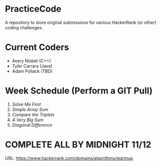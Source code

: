 # PracticeCode
A repository to store original submissions for various HackerRank (or other) coding challenges.

# Current Coders
- Avery Nisbet 	(C++)
- Tyler Carrara	(Java)
- Adam Pollack	(TBD)

# Week Schedule (Perform a GIT Pull)
1. *Solve Me First*
2. *Simple Array Sum*
3. *Compare the Triplets*
4. *A Very Big Sum*
5. *Diagonal Difference*

# COMPLETE ALL BY MIDNIGHT 11/12
URL: https://www.hackerrank.com/domains/algorithms/warmup

